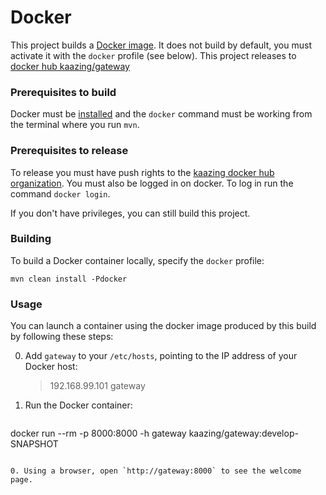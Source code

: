 # Docker

This project builds a [Docker image](https://docs.docker.com/userguide/dockerimages/).  It does not build by default, you must activate it with the `docker` profile (see below). This project releases to [docker hub kaazing/gateway](https://registry.hub.docker.com/u/kaazing/gateway/)

### Prerequisites to build

Docker must be [installed](https://docs.docker.com/installation/) and the `docker` command must be working from the terminal where you run `mvn`.

### Prerequisites to release

To release you must have push rights to the [kaazing docker hub organization](https://registry.hub.docker.com/repos/kaazing/).  You must also be logged in on docker. To log in run the command `docker login`.

If you don't have privileges, you can still build this project.

### Building

To build a Docker container locally, specify the `docker` profile:

`mvn clean install -Pdocker`

### Usage

You can launch a container using the docker image produced by this build by following these steps:

0. Add `gateway` to your `/etc/hosts`, pointing to the IP address of your Docker host:

    > 192.168.99.101 gateway

0. Run the Docker container:

    ```bash
docker run --rm -p 8000:8000 -h gateway kaazing/gateway:develop-SNAPSHOT
```

0. Using a browser, open `http://gateway:8000` to see the welcome page.